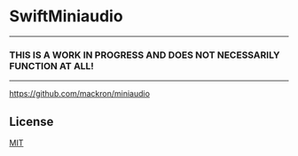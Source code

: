 # SwiftMiniaudio

--- 
### **THIS IS A WORK IN PROGRESS AND DOES NOT NECESSARILY FUNCTION AT ALL!**
--- 

<https://github.com/mackron/miniaudio>


## License

[MIT](LICENSE)